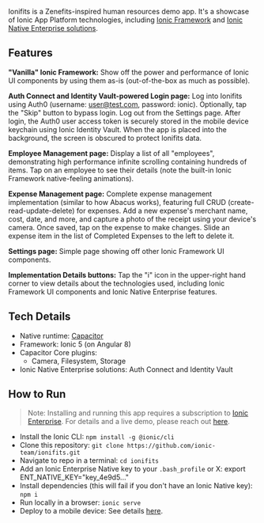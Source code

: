 Ionifits is a Zenefits-inspired human resources demo app. It's a showcase of Ionic App Platform technologies, including [Ionic Framework](https://ionicframework.com) and [Ionic Native Enterprise solutions](https://ionicframework.com/docs/enterprise/solutions).

## Features

**"Vanilla" Ionic Framework:** Show off the power and performance of Ionic UI components by using them as-is (out-of-the-box as much as possible).

**Auth Connect and Identity Vault-powered Login page:** Log into Ionifits using Auth0 (username: user@test.com, password: ionic). Optionally, tap the "Skip" button to bypass login. Log out from the Settings page. After login, the Auth0 user access token is securely stored in the mobile device keychain using Ionic Identity Vault. When the app is placed into the background, the screen is obscured to protect Ionifits data.

**Employee Management page:**  Display a list of all "employees", demonstrating high performance infinite scrolling containing hundreds of items. Tap on an employee to see their details (note the built-in Ionic Framework native-feeling animations).

**Expense Management page:** Complete expense management implementation (similar to how Abacus works), featuring full CRUD (create-read-update-delete) for expenses. Add a new expense's merchant name, cost, date, and more, and capture a photo of the receipt using your device's camera. Once saved, tap on the expense to make changes. Slide an expense item in the list of Completed Expenses to the left to delete it.

**Settings page:** Simple page showing off other Ionic Framework UI components.

**Implementation Details buttons:** Tap the "i" icon in the upper-right hand corner to view details about the technologies used, including Ionic Framework UI components and Ionic Native Enterprise features.

## Tech Details

- Native runtime: [Capacitor](https://capacitorjs.com)
- Framework: Ionic 5 (on Angular 8)
- Capacitor Core plugins:
    - Camera, Filesystem, Storage
- Ionic Native Enterprise solutions: Auth Connect and Identity Vault

## How to Run
> Note: Installing and running this app requires a subscription to [Ionic Enterprise](https://ionicframework.com/enterprise). For details and a live demo, please reach out [here](https://ionicframework.com/enterprise/contact).

- Install the Ionic CLI: `npm install -g @ionic/cli`
- Clone this repository: `git clone https://github.com/ionic-team/ionifits.git`
- Navigate to repo in a terminal: `cd ionifits`
- Add an Ionic Enterprise Native key to your `.bash_profile` or X: export ENT_NATIVE_KEY="key_4e9d5..."
- Install dependencies (this will fail if you don't have an Ionic Native key): `npm i`
- Run locally in a browser: `ionic serve`
- Deploy to a mobile device: See details [here](https://capacitorjs.com/docs/basics/running-your-app).
